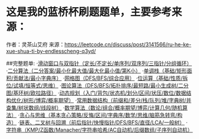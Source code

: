 # 这是我的蓝桥杯刷题题单，主要参考来源：
作者：灵茶山艾府 来源：https://leetcode.cn/discuss/post/3141566/ru-he-ke-xue-shua-ti-by-endlesscheng-q3yd/


##完整题单:
·[滑动窗口与双指针（定长/不定长/单序列/双序列/三指针/分组循环）](https://leetcode.cn/circle/discuss/0viNMK/)
·[二分算法（二分答案/最小化最大值/最大化最小值/第K小）](https://leetcode.cn/circle/discuss/SqopEo/)
·[单调栈（基础/矩形面积/贡献法/最小字典序）](https://leetcode.cn/circle/discuss/9oZFK9/)
·[网格图（DFS/BFS/综合应用）](https://leetcode.cn/circle/discuss/YiXPXW/)
·[位运算（基础/性质/拆位/试填/恒等式/思维）](https://leetcode.cn/circle/discuss/dHn9Vk/)
·[图论算法（DFS/BFS/拓扑排序/最短路/最小生成树/二分图/基环树/欧拉路径）](https://leetcode.cn/circle/discuss/01LUak/)
·[动态规划（入门/背包/状态机/划分/区间/状压/数位/数据结构优化/树形/博弈/概率期望）](https://leetcode.cn/circle/discuss/tXLS3i/)
·[常用数据结构（前缀和/差分/栈/队列/堆/字典树/并查集/树状数组/线段树）](https://leetcode.cn/circle/discuss/mOr1u6/)
·[数学算法（数论/组合/概率期望/博弈/计算几何/随机算法）](https://leetcode.cn/circle/discuss/IYT3ss/)
·[贪心与思维（基本贪心策略/反悔/区间/字典序/数学/思维/脑筋急转弯/构造）](https://leetcode.cn/circle/discuss/g6KTKL/)
·[链表、二叉树与回溯（前后指针/快慢指针/DFS/BFS/直径/LCA/一般树）](https://leetcode.cn/circle/discuss/K0n2gO/)
·[字符串（KMP/Z函数/Manacher/字符串哈希/AC自动机/后缀数组/子序列自动机）](https://leetcode.cn/circle/discuss/SJFwQI/)
